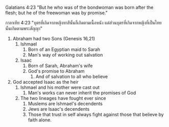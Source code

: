 Galatians 4:23 "But he who was of the bondwoman was born after the flesh; but he of the freewoman was by promise."

กาลาเทีย 4:23 "บุตรที่เกิดจากหญิงทาสีนั้นก็เกิดตามเนื้อหนัง แต่ส่วนบุตรที่เกิดจากหญิงที่เป็นไทยนั้นเกิดตามพระสัญญา"

1. Abraham had two Sons (Genesis 16,21)
   1. Ishmael
      1. Born of an Egyptian maid to Sarah
      2. Man's way of working out salvation
   2. Isaac
      1. Born of Sarah, Abraham's wife
      2. God's promise to Abraham
         1. And of salvation to all who believe
2. God accepted Isaac as the heir
   1. Ishmael and his mother were cast out
      1. Man's works can never inherit the promises of God
   3. The two lineages have fought ever since
      1. Muslems are Ishmael's decendents
      2. Jews are Isaac's decendents
      3. Those that trust in self always fight against those that believe by faith alone.